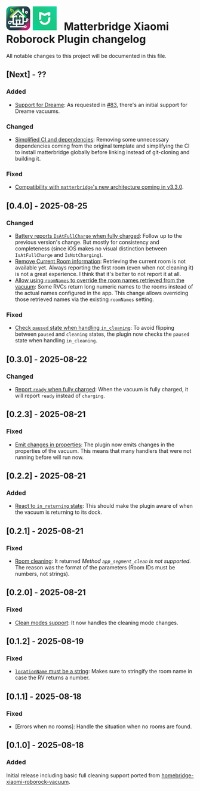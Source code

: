 <!-- Commented out section
## [1.0.0] - 2025-07-01

### Added

- [Feature 1]: Description of the feature.
- [Feature 2]: Description of the feature.

### Changed

- [Feature 3]: Description of the change.
- [Feature 4]: Description of the change.

### Deprecated

- [Feature 5]: Description of the deprecation.

### Removed

- [Feature 6]: Description of the removal.

### Fixed

- [Bug 1]: Description of the bug fix.
- [Bug 2]: Description of the bug fix.

### Security

- [Security 1]: Description of the security improvement.

-->

# <img src="matterbridge.svg" alt="Matterbridge Logo" width="64px" height="64px"> <img src="xiaomi-home.png" alt="Xiaomi Home app logo" width="64px" height="64px">&nbsp;&nbsp;&nbsp;Matterbridge Xiaomi Roborock Plugin changelog

All notable changes to this project will be documented in this file.

## [Next] - ??

### Added

- [Support for Dreame](https://github.com/afharo/matterbridge-xiaomi-roborock/pull/102): As requested in [#83](https://github.com/afharo/matterbridge-xiaomi-roborock/issues/83), there's an initial support for Dreame vacuums.

### Changed

- [Simplified CI and dependencies](): Removing some unnecessary dependencies coming from the original template and simplifying the CI to install matterbridge globally before linking instead of git-cloning and building it. 

### Fixed

- [Compatibility with `matterbridge`'s new architecture coming in v3.3.0](https://github.com/afharo/matterbridge-xiaomi-roborock/issues/184).

## [0.4.0] - 2025-08-25

### Changed

- [Battery reports `IsAtFullCharge` when fully charged](https://github.com/afharo/matterbridge-xiaomi-roborock/pull/88): Follow up to the previous version's change. But mostly for consistency and completeness (since iOS makes no visual distinction between `IsAtFullCharge` and `IsNotCharging`).
- [Remove Current Room information](https://github.com/afharo/matterbridge-xiaomi-roborock/pull/94): Retrieving the current room is not available yet. Always reporting the first room (even when not cleaning it) is not a great experience. I think that it's better to not report it at all.
- [Allow using `roomNames` to override the room names retrieved from the vacuum](https://github.com/afharo/matterbridge-xiaomi-roborock/pull/95): Some RVCs return long numeric names to the rooms instead of the actual names configured in the app. This change allows overriding those retrieved names via the existing `roomNames` setting.

### Fixed

- [Check `paused` state when handling `in_cleaning`](https://github.com/afharo/matterbridge-xiaomi-roborock/pull/96): To avoid flipping between `paused` and `cleaning` states, the plugin now checks the `paused` state when handling `in_cleaning`.

## [0.3.0] - 2025-08-22

### Changed

- [Report `ready` when fully charged](https://github.com/afharo/matterbridge-xiaomi-roborock/pull/86): When the vacuum is fully charged, it will report `ready` instead of `charging`.

## [0.2.3] - 2025-08-21

### Fixed

- [Emit changes in properties](https://github.com/afharo/matterbridge-xiaomi-roborock/pull/84): The plugin now emits changes in the properties of the vacuum. This means that many handlers that were not running before will run now.

## [0.2.2] - 2025-08-21

### Added

- [React to `in_returning` state](https://github.com/afharo/matterbridge-xiaomi-roborock/pull/80): This should make the plugin aware of when the vacuum is returning to its dock.

## [0.2.1] - 2025-08-21

### Fixed

- [Room cleaning](https://github.com/afharo/matterbridge-xiaomi-roborock/pull/72): It returned _Method `app_segment_clean` is not supported_. The reason was the format of the parameters (Room IDs must be numbers, not strings).

## [0.2.0] - 2025-08-21

### Fixed

- [Clean modes support](https://github.com/afharo/matterbridge-xiaomi-roborock/issues/68): It now handles the cleaning mode changes.

## [0.1.2] - 2025-08-19

### Fixed

- [`locationName` must be a string](https://github.com/afharo/matterbridge-xiaomi-roborock/issues/64): Makes sure to stringify the room name in case the RV returns a number.

## [0.1.1] - 2025-08-18

### Fixed

- [Errors when no rooms]: Handle the situation when no rooms are found.

## [0.1.0] - 2025-08-18

### Added

Initial release including basic full cleaning support ported from [homebridge-xiaomi-roborock-vacuum](https://github.com/homebridge-xiaomi-roborock-vacuum/homebridge-xiaomi-roborock-vacuum/).
